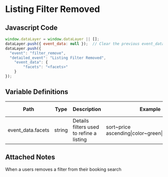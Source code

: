 # Listing Filter Removed

### 

## Javascript Code
```js
window.dataLayer = window.dataLayer || [];
dataLayer.push({ event_data: null });  // Clear the previous event_data object.
dataLayer.push({
  "event": "filter_remove",
  "detailed_event": "Listing Filter Removed",
    "event_data": {
        "facets": "<facets>"
    }
});
```

## Variable Definitions

|Path|Type|Description|Example|Pattern|Min Length|Max Length|Minimum|Maximum|Multiple Of|
| --- | --- | --- | --- | --- | --- | --- | --- | --- | --- |
|event_data.facets|string|Details filters used to refine a listing|sort\~price ascending\|color\~green\|size\~medium|||||||

## Attached Notes

<p>When a users removes a filter from their booking search</p>
